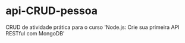 # api-CRUD-pessoa

CRUD de atividade prática para o curso 'Node.js: Crie sua primeira API RESTful com MongoDB'